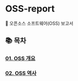 # OSS-report
📝 오픈소스 소프트웨어(OSS) 보고서

## 📚 목차
### [01. OSS 개요](https://github.com/oneteam123nkj/OSS-report/blob/main/OSS%20%EA%B0%9C%EC%9A%94.md)
### [02. OSS 역사](https://github.com/oneteam123nkj/OSS-report/blob/main/OSS%20%EC%97%AD%EC%82%AC.md)
